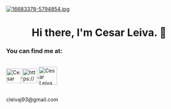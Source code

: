 [![16683378-5794854.jpg](https://i.postimg.cc/wMk00KNB/16683378-5794854.jpg)](https://postimg.cc/dZL2Vx4M)

<h1 align="center"> Hi there, I'm Cesar Leiva. 👋 </h1>

<h3>  You can find me at: </h3>
<br>
<div>
    <a href="https://www.linkedin.com/in/cesar-leiva">
      <img align="center" src="https://www.vectorlogo.zone/logos/linkedin/linkedin-icon.svg" alt="Cesar Leiva LinkedIn Profile" height="40" width="40" />
      </a>
    <a href="https://api.whatsapp.com/send/?phone=56923625470&text&app_absent=0" target="_blank">
        <img align="center" src="https://www.vectorlogo.zone/logos/whatsapp/whatsapp-tile.svg" alt="https://wa.me               /+undefined56923625470?text=Hola%20Alejandro,%20soy%20" height="40" width="40" />
    </a>
    <a href="mailto:cleivaj93@gmail.com">
     <img align="center" src="https://www.vectorlogo.zone/logos/gmail/gmail-icon.svg" alt="Cesar Leiva Gmail" height="50" width="50" />
     </a>
<div/>
<br/>
<p><label>cleivaj93@gmail.com</label></p>
